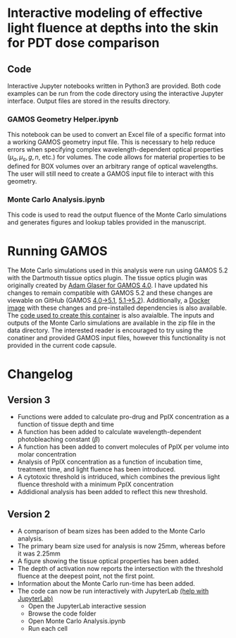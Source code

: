 # Interactive modeling of effective light fluence at depths into the skin for PDT dose comparison

## Code
Interactive Jupyter notebooks written in Python3 are provided. 
Both code examples can be run from the code directory using the interactive Jupyter interface. 
Output files are stored in the results directory.

### GAMOS Geometry Helper.ipynb
This notebook can be used to convert an Excel file of a specific format into a working GAMOS geometry input file. 
This is necessary to help reduce errors when specifying complex wavelength-dependent optical properties ($\mu_a, \mu_s, g, n$, etc.) for volumes. 
The code allows for material properties to be defined for BOX volumes over an arbitrary range of optical wavelengths. 
The user will still need to create a GAMOS input file to interact with this geometry.

### Monte Carlo Analysis.ipynb
This code is used to read the output fluence of the Monte Carlo simulations and generates figures and lookup tables provided in the manuscript.

# Running GAMOS
The Mote Carlo simulations used in this analysis were run using GAMOS 5.2 with the Dartmouth tissue optics plugin.
The tissue optics plugin was originally created by [Adam Glaser for GAMOS 4.0](https://dx.doi.org/10.1364%2FBOE.4.000741). 
I have updated his changes to remain compatible with GAMOS 5.2 and these changes are viewable on GitHub (GAMOS [4.0->5.1](https://github.com/ethanlarochelle/GamosCore/commits/master), [5.1->5.2](https://github.com/ethanlarochelle/GamosCore/commits/5_2)). 
Additionally, a [Docker image](https://hub.docker.com/r/ethanlarochelle/gamos5_2_dartmouth_tissue_optics/) with these changes and pre-installed dependencies is also available. The [code used to create this container](https://github.com/ethanlarochelle/gamos5_2_docker) is also avaialble.
The inputs and outputs of the Monte Carlo simulations are available in the zip file in the data directory.
The interested reader is encouraged to try using the conatiner and provided GAMOS input files, however this functionality is not provided in the current code capsule. 

# Changelog
## Version 3
* Functions were added to calculate pro-drug and PpIX concentration as a function of tissue depth and time
* A function has been added to calculate wavelength-dependent photobleaching constant ($\beta$)
* A function has been added to convert molecules of PpIX per volume into molar concentration
* Analysis of PpIX concentration as a function of incubation time, treatment time, and light fluence has been introduced.
* A cytotoxic threshold is intriduced, which combines the previous light fluence threshold with a minimum PpIX concentration
* Addidional analysis has been added to reflect this new threshold.
## Version 2
* A comparison of beam sizes has been added to the Monte Carlo analysis.
* The primary beam size used for analysis is now 25mm, whereas before it was 2.25mm
* A figure showing the tissue optical properties has been added.
* The depth of activation now reports the intersection with the threshold fluence at the deepest point, not the first point.
* Information about the Monte Carlo run-time has been added.
* The code can now be run interactively with JupyterLab [(help with JupyterLab)](https://help.codeocean.com/interactive-sessions/jupyterlab-interactive-sessions)
  * Open the JupyterLab interactive session 
  * Browse the code folder
  * Open Monte Carlo Analysis.ipynb
  * Run each cell

